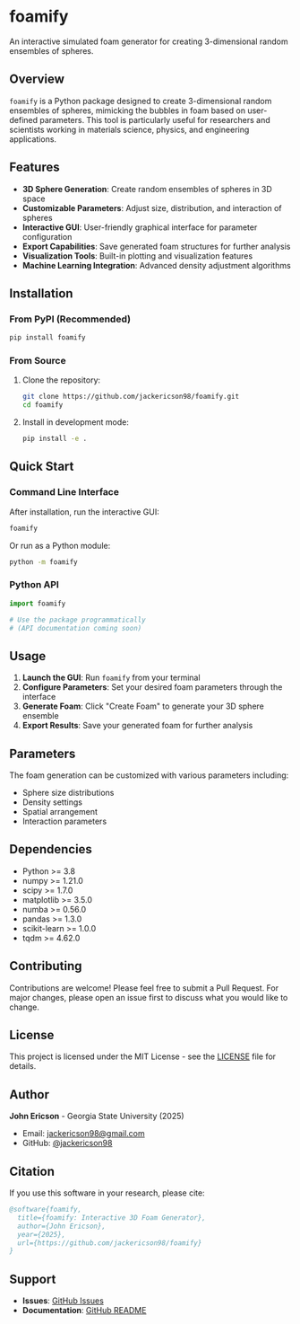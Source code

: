 # foamify

An interactive simulated foam generator for creating 3-dimensional random ensembles of spheres.

## Overview

`foamify` is a Python package designed to create 3-dimensional random ensembles of spheres, mimicking the bubbles in foam based on user-defined parameters. This tool is particularly useful for researchers and scientists working in materials science, physics, and engineering applications.

## Features

- **3D Sphere Generation**: Create random ensembles of spheres in 3D space
- **Customizable Parameters**: Adjust size, distribution, and interaction of spheres
- **Interactive GUI**: User-friendly graphical interface for parameter configuration
- **Export Capabilities**: Save generated foam structures for further analysis
- **Visualization Tools**: Built-in plotting and visualization features
- **Machine Learning Integration**: Advanced density adjustment algorithms

## Installation

### From PyPI (Recommended)

```bash
pip install foamify
```

### From Source

1. Clone the repository:
   ```bash
   git clone https://github.com/jackericson98/foamify.git
   cd foamify
   ```

2. Install in development mode:
   ```bash
   pip install -e .
   ```

## Quick Start

### Command Line Interface

After installation, run the interactive GUI:

```bash
foamify
```

Or run as a Python module:

```bash
python -m foamify
```

### Python API

```python
import foamify

# Use the package programmatically
# (API documentation coming soon)
```

## Usage

1. **Launch the GUI**: Run `foamify` from your terminal
2. **Configure Parameters**: Set your desired foam parameters through the interface
3. **Generate Foam**: Click "Create Foam" to generate your 3D sphere ensemble
4. **Export Results**: Save your generated foam for further analysis

## Parameters

The foam generation can be customized with various parameters including:
- Sphere size distributions
- Density settings
- Spatial arrangement
- Interaction parameters

## Dependencies

- Python >= 3.8
- numpy >= 1.21.0
- scipy >= 1.7.0
- matplotlib >= 3.5.0
- numba >= 0.56.0
- pandas >= 1.3.0
- scikit-learn >= 1.0.0
- tqdm >= 4.62.0

## Contributing

Contributions are welcome! Please feel free to submit a Pull Request. For major changes, please open an issue first to discuss what you would like to change.

## License

This project is licensed under the MIT License - see the [LICENSE](LICENSE) file for details.

## Author

**John Ericson** - Georgia State University (2025)

- Email: jackericson98@gmail.com
- GitHub: [@jackericson98](https://github.com/jackericson98)

## Citation

If you use this software in your research, please cite:

```bibtex
@software{foamify,
  title={foamify: Interactive 3D Foam Generator},
  author={John Ericson},
  year={2025},
  url={https://github.com/jackericson98/foamify}
}
```

## Support

- **Issues**: [GitHub Issues](https://github.com/jackericson98/foamify/issues)
- **Documentation**: [GitHub README](https://github.com/jackericson98/foamify#readme)

   

